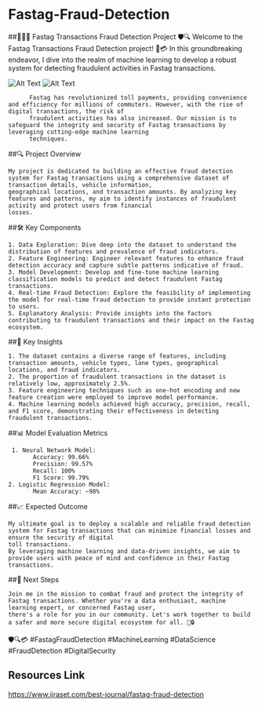 # Fastag-Fraud-Detection
##🚫🕵️‍♂️ Fastag Transactions Fraud Detection Project 🛡️🔍  Welcome to the Fastag Transactions Fraud Detection project! 
🚗💳  In this groundbreaking endeavor, I dive into the realm of machine learning to develop a robust system for detecting fraudulent activities in Fastag transactions. 

![Alt Text](https://resize.indiatvnews.com/en/resize/newbucket/1200_-/2020/01/fastag-scam-1579673546.jpg)
![Alt Text](https://media.licdn.com/dms/image/D4D12AQGhfq-cB7YqaQ/article-cover_image-shrink_720_1280/0/1697548878848?e=2147483647&v=beta&t=ExQNfkoedysP0-1RGD68g6Hw135FQUGg9lHG9kya5TA)

          Fastag has revolutionized toll payments, providing convenience and efficiency for millions of commuters. However, with the rise of digital transactions, the risk of    
          fraudulent activities has also increased. Our mission is to safeguard the integrity and security of Fastag transactions by leveraging cutting-edge machine learning  
          techniques.

##🔍 Project Overview

    My project is dedicated to building an effective fraud detection system for Fastag transactions using a comprehensive dataset of transaction details, vehicle information, 
    geographical locations, and transaction amounts. By analyzing key features and patterns, my aim to identify instances of fraudulent activity and protect users from financial   
    losses.

##🛠️ Key Components

    1. Data Exploration: Dive deep into the dataset to understand the distribution of features and prevalence of fraud indicators.
    2. Feature Engineering: Engineer relevant features to enhance fraud detection accuracy and capture subtle patterns indicative of fraud.
    3. Model Development: Develop and fine-tune machine learning classification models to predict and detect fraudulent Fastag transactions.
    4. Real-time Fraud Detection: Explore the feasibility of implementing the model for real-time fraud detection to provide instant protection to users.
    5. Explanatory Analysis: Provide insights into the factors contributing to fraudulent transactions and their impact on the Fastag ecosystem.

##🔑 Key Insights

    1. The dataset contains a diverse range of features, including transaction amounts, vehicle types, lane types, geographical locations, and fraud indicators.
    2. The proportion of fraudulent transactions in the dataset is relatively low, approximately 2.5%.
    3. Feature engineering techniques such as one-hot encoding and new feature creation were employed to improve model performance.
    4. Machine learning models achieved high accuracy, precision, recall, and F1 score, demonstrating their effectiveness in detecting fraudulent transactions.

 ##📊 Model Evaluation Metrics

     1. Neural Network Model:
           Accuracy: 99.66%
           Precision: 99.57%
           Recall: 100%
           F1 Score: 99.79%
    2. Logistic Regression Model:
           Mean Accuracy: ~98%

##📈 Expected Outcome

    My ultimate goal is to deploy a scalable and reliable fraud detection system for Fastag transactions that can minimize financial losses and ensure the security of digital   
    toll transactions. 
    By leveraging machine learning and data-driven insights, we aim to provide users with peace of mind and confidence in their Fastag transactions.

##🚀 Next Steps

    Join me in the mission to combat fraud and protect the integrity of Fastag transactions. Whether you're a data enthusiast, machine learning expert, or concerned Fastag user, 
    there's a role for you in our community. Let's work together to build a safer and more secure digital ecosystem for all. 💪🔒

🛡️🔍💳 #FastagFraudDetection #MachineLearning #DataScience #FraudDetection #DigitalSecurity

## Resources Link
https://www.ijraset.com/best-journal/fastag-fraud-detection
